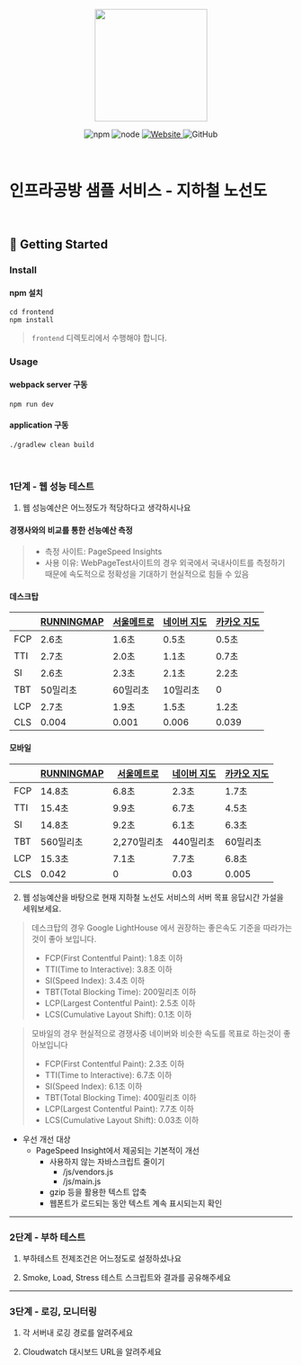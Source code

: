 <p align="center">
    <img width="200px;" src="https://raw.githubusercontent.com/woowacourse/atdd-subway-admin-frontend/master/images/main_logo.png"/>
</p>
<p align="center">
  <img alt="npm" src="https://img.shields.io/badge/npm-%3E%3D%205.5.0-blue">
  <img alt="node" src="https://img.shields.io/badge/node-%3E%3D%209.3.0-blue">
  <a href="https://edu.nextstep.camp/c/R89PYi5H" alt="nextstep atdd">
    <img alt="Website" src="https://img.shields.io/website?url=https%3A%2F%2Fedu.nextstep.camp%2Fc%2FR89PYi5H">
  </a>
  <img alt="GitHub" src="https://img.shields.io/github/license/next-step/atdd-subway-service">
</p>

<br>

# 인프라공방 샘플 서비스 - 지하철 노선도

<br>

## 🚀 Getting Started

### Install
#### npm 설치
```
cd frontend
npm install
```
> `frontend` 디렉토리에서 수행해야 합니다.

### Usage
#### webpack server 구동
```
npm run dev
```
#### application 구동
```
./gradlew clean build
```
<br>


### 1단계 - 웹 성능 테스트
1. 웹 성능예산은 어느정도가 적당하다고 생각하시나요

#### 경쟁사와의 비교를 통한 선능예산 측정 
> - 측정 사이트: PageSpeed Insights
> - 사용 이유: WebPageTest사이트의 경우 외국에서 국내사이트를 측정하기 때문에 속도적으로 정확성을 기대하기 현실적으로 힘들 수 있음
#### 데스크탑

|      | [RUNNINGMAP](https://tech-pro.jimbae.com/) | [서울메트로](http://www.seoulmetro.co.kr/kr/cyberStation.do) | [네이버 지도](https://m.map.naver.com/subway/subwayLine.naver?region=1000) | [카카오 지도](https://m.map.kakao.com/) |
| ---- | ------------------------------------------ | ------------------------------------------------------------ | ------------------------------------------------------------ | --------------------------------------- |
| FCP  | 2.6초                                      | 1.6초                                                        | 0.5초                                                        | 0.5초                                   |
| TTI  | 2.7초                                      | 2.0초                                                        | 1.1초                                                        | 0.7초                                   |
| SI   | 2.6초                                      | 2.3초                                                        | 2.1초                                                        | 2.2초                                   |
| TBT  | 50밀리초                                   | 60밀리초                                                     | 10밀리초                                                     | 0                                       |
| LCP  | 2.7초                                      | 1.9초                                                        | 1.5초                                                        | 1.2초                                   |
| CLS  | 0.004                                      | 0.001                                                        | 0.006                                                        | 0.039                                   |  

#### 모바일
|      | [RUNNINGMAP](https://tech-pro.jimbae.com/) | [서울메트로](http://www.seoulmetro.co.kr/kr/cyberStation.do) | [네이버 지도](https://m.map.naver.com/subway/subwayLine.naver?region=1000) | [카카오 지도](https://m.map.kakao.com/) |
| ---- | ------------------------------------------ | ------------------------------------------------------------ | ------------------------------------------------------------ | --------------------------------------- |
| FCP  | 14.8초                                     | 6.8초                                                        | 2.3초                                                        | 1.7초                                   |
| TTI  | 15.4초                                     | 9.9초                                                        | 6.7초                                                        | 4.5초                                   |
| SI   | 14.8초                                     | 9.2초                                                        | 6.1초                                                        | 6.3초                                   |
| TBT  | 560밀리초                                  | 2,270밀리초                                                  | 440밀리초                                                    | 60밀리초                                |
| LCP  | 15.3초                                     | 7.1초                                                        | 7.7초                                                        | 6.8초                                   |
| CLS  | 0.042                                      | 0                                                            | 0.03                                                         | 0.005                                   |

  
2. 웹 성능예산을 바탕으로 현재 지하철 노선도 서비스의 서버 목표 응답시간 가설을 세워보세요.
> 데스크탑의 경우 Google LightHouse 에서 권장하는 좋은속도 기준을 따라가는것이 좋아 보입니다.
> * FCP(First Contentful Paint): 1.8초 이하
> * TTI(Time to Interactive): 3.8초 이하
> * SI(Speed Index): 3.4초 이하
> * TBT(Total Blocking Time): 200밀리초 이하
> * LCP(Largest Contentful Paint): 2.5초 이하
> * LCS(Cumulative Layout Shift): 0.1초 이하

> 모바일의 경우 현실적으로 경쟁사중 네이버와 비슷한 속도를 목표로 하는것이 좋아보입니다
> * FCP(First Contentful Paint): 2.3초 이하
> * TTI(Time to Interactive): 6.7초 이하
> * SI(Speed Index): 6.1초 이하
> * TBT(Total Blocking Time): 400밀리초 이하
> * LCP(Largest Contentful Paint): 7.7초 이하
> * LCS(Cumulative Layout Shift): 0.03초 이하

- 우선 개선 대상
  - PageSpeed Insight에서 제공되는 기본적이 개선
    - 사용하지 않는 자바스크립트 줄이기
      - /js/vendors.js
      - /js/main.js
    - gzip 등을 활용한 텍스트 압축
    - 웹폰트가 로드되는 동안 텍스트 계속 표시되는지 확인


---

### 2단계 - 부하 테스트 
1. 부하테스트 전제조건은 어느정도로 설정하셨나요

2. Smoke, Load, Stress 테스트 스크립트와 결과를 공유해주세요

---

### 3단계 - 로깅, 모니터링
1. 각 서버내 로깅 경로를 알려주세요

2. Cloudwatch 대시보드 URL을 알려주세요
